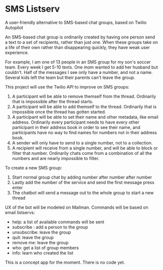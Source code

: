 SMS Listserv
============

A user-friendly alternative to SMS-based chat groups, based on Twilio Autopilot

An SMS-based chat group is ordinarily created by having one person send a text to a set of recipients, rather than just one. When these groups take on a life of their own rather than disappearing quickly, they have weak user experience. 

For example, I am one of 13 people in an SMS group for my son's soccer team. Every week I get 5-10 texts. One mom wanted to add her husband but couldn't. Half of the messages I see only have a number, and not a name. Several kids left the team but their parents can't leave the group.

This project will use the Twilio API to improve on SMS groups:

1. A participant will be able to remove themself from the thread. Ordinarily that is impossible after the thread starts.
2. A participant will be able to add themself to the thread. Ordinarily that is impossible once the thread has gotten started.
3. A participant will be able to set their name and other metadata, like email address. Ordinarily every participant needs to have every other participant in their address book in order to see their name, and participants have no way to find names for numbers not in their address book.
4. A sender will only have to send to a single number, not to a collection.
5. A recipient will receive from a single number, and will be able to block or filter that number. Ordinarily chats come from a combination of all the numbers and are nearly impossible to filter.

To create a new SMS group: 
1. Start normal group chat by adding number after number after number
2. Lastly add the number of the service and send the first message press enter 
3. The chatbot will send a message out to the whole group to start a new thread

UX of the bot will be modeled on Mailman. Commands will be based on email listservs:

* help: a list of available commands will be sent
* subscribe <phone number>: add a person to the group
* unsubscribe: leave the group
* quit: leave the group
* remove me: leave the group
* who: get a list of group members
* info: learn who created the list

This is a concept app for the moment. There is no code yet.


